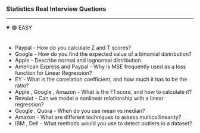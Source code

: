 ### Statistics Real Interview Quetions
---

<details open>
  <summary>🟢 EASY </summary>
    <br/>
  
  - Paypal - How do you calculate Z and T scores?
  - Google - How do you find the expected value of a binomial distribution?
  - Apple - Describe normal and lognormal distribution.
  - American Express and Paypal - Why is MSE frequently used as a loss function for Linear Regression?
  - EY - What is the correlation coefficient, and how much it has to be the ratio?
  - Apple , Google , Amazon - What is the F1 score, and how to calculate it?
  - Revolut - Can we model a nonlinear relationship with a linear regression?
  - Google , Quora - When do you use mean vs median?
  - Amazon - What are different techniques to assess multicollinearity?
  - IBM , Dell - What methods would you use to detect outliers in a dataset?
    
</details>
